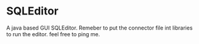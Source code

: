 # SQLEditor
A java based GUI SQLEditor.
Remeber to put the connector file int libraries to run the editor.
feel free to ping me.

